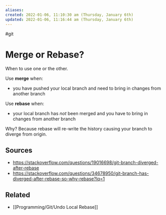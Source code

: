 ```yaml
---
aliases: 
created: 2022-01-06, 11:10:30 am (Thursday, January 6th)
updated: 2022-01-06, 11:16:44 am (Thursday, January 6th)
---
```

#git

# Merge or Rebase?
When to use one or the other.

Use **merge** when:
- you have pushed your local branch and need to bring in changes from another branch

Use **rebase** when:
- your local branch has *not* been merged and you have to bring in changes from another branch

Why?
Because rebase will re-write the history causing your branch to diverge from origin.

## Sources
- https://stackoverflow.com/questions/19016698/git-branch-diverged-after-rebase
- https://stackoverflow.com/questions/34678950/git-branch-has-diverged-after-rebase-so-why-rebase?lq=1

## Related
- [[Programming/Git/Undo Local Rebase]]